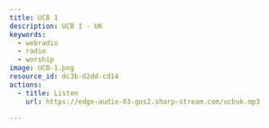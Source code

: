 ```yaml
---
title: UCB 1
description: UCB 1 - UK
keywords:
  - webradio
  - radio
  - worship
image: UCB-1.png
resource_id: dc3b-d2dd-cd14
actions:
  - title: Listen
    url: https://edge-audio-03-gos2.sharp-stream.com/ucbuk.mp3

---
```




